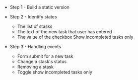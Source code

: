 - Step 1 - Build a static version

- Step 2 - Identify states

  - The list of stasks
  - The text of the new task that user has entered
  - The value of the checkbox Show incompleted tasks only

- Step 3 - Handling events

  - Form submit for a new task
  - Change a stask's status
  - Removing a stask
  - Toggle show incompleted tasks only
